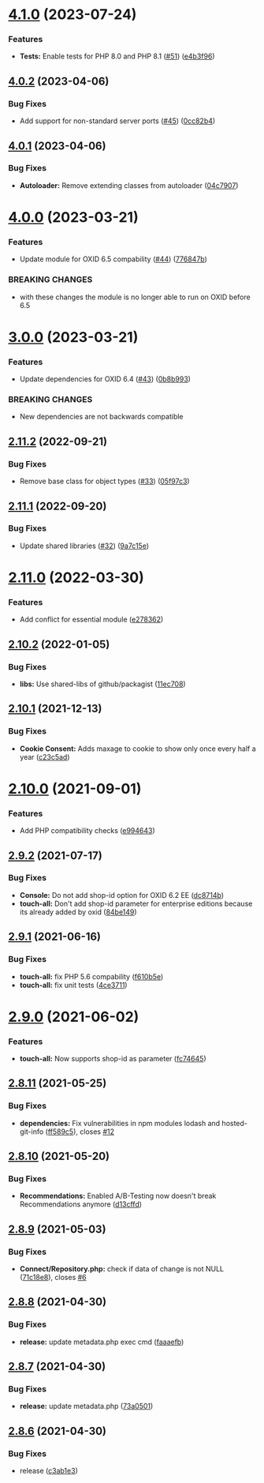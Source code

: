 # [4.1.0](https://github.com/MakairaIO/oxid-connect/compare/4.0.2...4.1.0) (2023-07-24)


### Features

* **Tests:** Enable tests for PHP 8.0 and PHP 8.1 ([#51](https://github.com/MakairaIO/oxid-connect/issues/51)) ([e4b3f96](https://github.com/MakairaIO/oxid-connect/commit/e4b3f96e43ac113f28e6df5e61ca5bd4df2ddfc2))

## [4.0.2](https://github.com/MakairaIO/oxid-connect/compare/4.0.1...4.0.2) (2023-04-06)


### Bug Fixes

* Add support for non-standard server ports ([#45](https://github.com/MakairaIO/oxid-connect/issues/45)) ([0cc82b4](https://github.com/MakairaIO/oxid-connect/commit/0cc82b44489449a1d75f788cd8b064ba4b2e165c))

## [4.0.1](https://github.com/MakairaIO/oxid-connect/compare/4.0.0...4.0.1) (2023-04-06)


### Bug Fixes

* **Autoloader:** Remove extending classes from autoloader ([04c7907](https://github.com/MakairaIO/oxid-connect/commit/04c7907c4b580c2a58532e4784f3bafdeb1db1cc))

# [4.0.0](https://github.com/MakairaIO/oxid-connect/compare/3.0.0...4.0.0) (2023-03-21)


### Features

* Update module for OXID 6.5 compability ([#44](https://github.com/MakairaIO/oxid-connect/issues/44)) ([776847b](https://github.com/MakairaIO/oxid-connect/commit/776847b905d43add79b43dd72292d1ba4c6ed4f6))


### BREAKING CHANGES

* with these changes the module is no longer able to run on OXID before 6.5

# [3.0.0](https://github.com/MakairaIO/oxid-connect/compare/2.11.2...3.0.0) (2023-03-21)


### Features

* Update dependencies for OXID 6.4 ([#43](https://github.com/MakairaIO/oxid-connect/issues/43)) ([0b8b993](https://github.com/MakairaIO/oxid-connect/commit/0b8b993982715ff3b90500caea627005e8b401f3))


### BREAKING CHANGES

* New dependencies are not backwards compatible

## [2.11.2](https://github.com/MakairaIO/oxid-connect/compare/2.11.1...2.11.2) (2022-09-21)


### Bug Fixes

* Remove base class for object types ([#33](https://github.com/MakairaIO/oxid-connect/issues/33)) ([05f97c3](https://github.com/MakairaIO/oxid-connect/commit/05f97c392c21d9b5b6b66146ef2c3b5d0fd1fd42))

## [2.11.1](https://github.com/MakairaIO/oxid-connect/compare/2.11.0...2.11.1) (2022-09-20)


### Bug Fixes

* Update shared libraries ([#32](https://github.com/MakairaIO/oxid-connect/issues/32)) ([9a7c15e](https://github.com/MakairaIO/oxid-connect/commit/9a7c15e41679afbe40713be1afb841c9ff9ca9a6))

# [2.11.0](https://github.com/MakairaIO/oxid-connect/compare/2.10.2...2.11.0) (2022-03-30)


### Features

* Add conflict for essential module ([e278362](https://github.com/MakairaIO/oxid-connect/commit/e2783621bdd404dcf9582b8c3b2eedbd42e078ea))

## [2.10.2](https://github.com/MakairaIO/oxid-connect/compare/2.10.1...2.10.2) (2022-01-05)


### Bug Fixes

* **libs:** Use shared-libs of github/packagist ([11ec708](https://github.com/MakairaIO/oxid-connect/commit/11ec7082c379ffc90ed312b1e2c54d2c1ccbd28d))

## [2.10.1](https://github.com/MakairaIO/oxid-connect/compare/2.10.0...2.10.1) (2021-12-13)


### Bug Fixes

* **Cookie Consent:** Adds maxage to cookie to show only once every half a year ([c23c5ad](https://github.com/MakairaIO/oxid-connect/commit/c23c5ade8f9ea8638d93bf953b73d62c9c91a363))

# [2.10.0](https://github.com/MakairaIO/oxid-connect/compare/2.9.2...2.10.0) (2021-09-01)


### Features

* Add PHP compatibility checks ([e994643](https://github.com/MakairaIO/oxid-connect/commit/e994643b746ef745a1827ed7f44dadb43816b1bd))

## [2.9.2](https://github.com/MakairaIO/oxid-connect/compare/2.9.1...2.9.2) (2021-07-17)


### Bug Fixes

* **Console:** Do not add shop-id option for OXID 6.2 EE ([dc8714b](https://github.com/MakairaIO/oxid-connect/commit/dc8714b0a3bb9ae6177f39b74bd0e67c01fde8f7))
* **touch-all:** Don't add shop-id parameter for enterprise editions because its already added by oxid ([84be149](https://github.com/MakairaIO/oxid-connect/commit/84be149a20ec9a00fb0df1cc73e1a85cb8f4f5f8))

## [2.9.1](https://github.com/MakairaIO/oxid-connect/compare/2.9.0...2.9.1) (2021-06-16)


### Bug Fixes

* **touch-all:** fix PHP 5.6 compability ([f610b5e](https://github.com/MakairaIO/oxid-connect/commit/f610b5e1a6c448848e4ef9290da254f157706992))
* **touch-all:** fix unit tests ([4ce3711](https://github.com/MakairaIO/oxid-connect/commit/4ce3711493141c4f869239b7dc9a90e2c0fe63fd))

# [2.9.0](https://github.com/MakairaIO/oxid-connect/compare/2.8.11...2.9.0) (2021-06-02)


### Features

* **touch-all:** Now supports shop-id as parameter ([fc74645](https://github.com/MakairaIO/oxid-connect/commit/fc746458e1e90110342727267c31e61b41224bda))

## [2.8.11](https://github.com/MakairaIO/oxid-connect/compare/2.8.10...2.8.11) (2021-05-25)


### Bug Fixes

* **dependencies:** Fix vulnerabilities in npm modules lodash and hosted-git-info ([ff589c5](https://github.com/MakairaIO/oxid-connect/commit/ff589c5a7c1a554242a216bb4bfec21136be935f)), closes [#12](https://github.com/MakairaIO/oxid-connect/issues/12)

## [2.8.10](https://github.com/MakairaIO/oxid-connect/compare/2.8.9...2.8.10) (2021-05-20)


### Bug Fixes

* **Recommendations:** Enabled A/B-Testing now doesn't break Recommendations anymore ([d13cffd](https://github.com/MakairaIO/oxid-connect/commit/d13cffdaef3879a97a4f27193b3c5f56758351f2))

## [2.8.9](https://github.com/MakairaIO/oxid-connect/compare/2.8.8...2.8.9) (2021-05-03)


### Bug Fixes

* **Connect/Repository.php:** check if data of change is not NULL ([71c18e8](https://github.com/MakairaIO/oxid-connect/commit/71c18e88b58f1f07b46c03a2ca2bcaa9d62762a6)), closes [#6](https://github.com/MakairaIO/oxid-connect/issues/6)

## [2.8.8](https://gitlab.marmalade.de/makaira/oxid-connect/compare/2.8.7...2.8.8) (2021-04-30)


### Bug Fixes

* **release:** update metadata.php exec cmd ([faaaefb](https://gitlab.marmalade.de/makaira/oxid-connect/commit/faaaefbf15e5606c1556f71e70dc350e076d4382))

## [2.8.7](https://gitlab.marmalade.de/makaira/oxid-connect/compare/2.8.6...2.8.7) (2021-04-30)


### Bug Fixes

* **release:** update metadata.php ([73a0501](https://gitlab.marmalade.de/makaira/oxid-connect/commit/73a05015531b196144edd1a600e06f6b89e905a9))

## [2.8.6](https://gitlab.marmalade.de/makaira/oxid-connect/compare/2.8.5...2.8.6) (2021-04-30)


### Bug Fixes

* release ([c3ab1e3](https://gitlab.marmalade.de/makaira/oxid-connect/commit/c3ab1e33a8af53e1170b8b6c94024fc58206c075))
